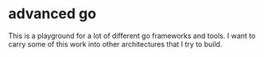 # advanced go

This is a playground for a lot of different go frameworks and tools. I want to carry some of this work into other architectures that I try to build.


